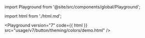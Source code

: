 import Playground from '@site/src/components/global/Playground';

import html from './html.md';


<Playground version="7" code={{ html }} src="usage/v7/button/theming/colors/demo.html" />
